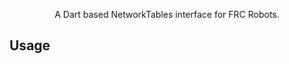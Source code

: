 <center
![Dart NetworkTables](./docs/dartnetworktables.png)

> A Dart based NetworkTables interface for FRC Robots.

</center>

## Usage

